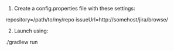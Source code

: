 1. Create a config.properties file with these settings:

repository=/path/to/my/repo
issueUrl=http://somehost/jira/browse/

2. Launch using:

./gradlew run